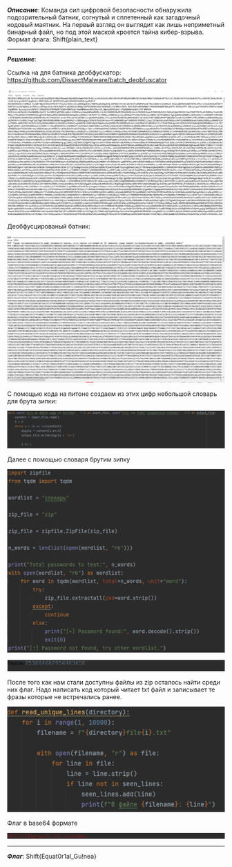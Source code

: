 ***Описание***: ﻿Команда сил цифровой безопасности обнаружила подозрительный батник, согнутый и сплетенный как загадочный кодовый маятник. На первый взгляд он выглядит как лишь неприметный бинарный файл, но под этой маской кроется тайна кибер-взрыва. Формат флага: Shift{plain_text}

---

***Решение***:

Ссылка на для батника деобфускатор: https://github.com/DissectMalware/batch_deobfuscator

![ScreenShot](screenshots/60.png)

Деобфусцированый батник:

![ScreenShot](screenshots/61.png)

С помощью кода на питоне создаем из этих цифр небольшой словарь для брута зипки:

![ScreenShot](screenshots/62.png)

Далее с помощью словаря брутим зипку

![ScreenShot](screenshots/63.png)

![ScreenShot](screenshots/64.png)

После того как нам стали доступны файлы из zip осталось найти среди них флаг. Надо написать код который читает txt файл и записывает те фразы которые не встречались ранее.

![ScreenShot](screenshots/65.png)

Флаг в base64 формате

![ScreenShot](screenshots/66.png)

---

***Флаг***: Shift{Equat0r1al_Gu!nea}
